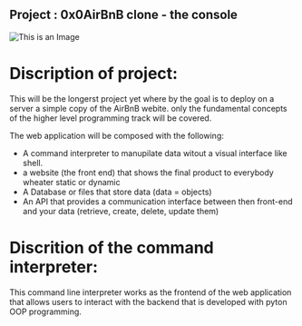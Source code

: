 ## Project : 0x0AirBnB clone - the console

![This is an Image](https://cdn.freebiesupply.com/logos/large/2x/airbnb-2-logo-png-transparent.png)

# Discription of project:

This will be the longerst project yet where by the goal is to deploy on a server a
simple copy of the AirBnB webite. only the fundamental concepts of the higher level 
programming track will be covered.

The web application will be composed with the following:
 * A command interpreter to manupilate data witout a visual interface
   like shell.
 * a website (the front end) that shows the final product to everybody
   wheater static or dynamic
 * A Database or files that store data (data = objects)
 * An API that provides a communication interface between then front-end 
   and your data (retrieve, create, delete, update them)

# Discrition of the command interpreter:

This command line interpreter works as the frontend of the web application that allows 
users to interact with the backend that is developed with pyton OOP programming. 
